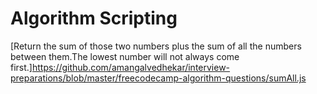 # Algorithm Scripting

[Return the sum of those two numbers plus the sum of all the numbers between them.The lowest number will not always come first.]https://github.com/amangalvedhekar/interview-preparations/blob/master/freecodecamp-algorithm-questions/sumAll.js